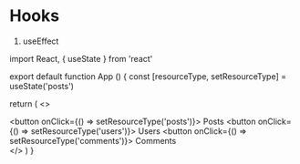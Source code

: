 # Hooks

1. useEffect

import React, { useState } from 'react' 

export default function App () {
  const [resourceType, setResourceType] = useState('posts')
  
  return (
    <> 
      <div> 
        <button onClick={() => setResourceType('posts')}> Posts </button>
        <button onClick={() => setResourceType('users')}> Users </button>
        <button onClick={() => setResourceType('comments')}> Comments </button>
      </div>
    </>
  )
}


        
